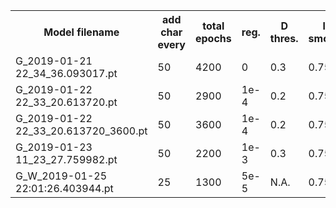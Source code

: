 <table>
<tr>
    <th>Model filename</th>
    <th>add char every</th>
    <th>total epochs</th> 
    <th>reg.</th>
    <th>D thres.</th>
    <th>label smoothing</th>
    <th>FID</th>   
</tr>

<tr>
    <td>G_2019-01-21 22_34_36.093017.pt</td> 
    <td>50</td> 
    <td>4200</td>
    <td>0</td>
    <td>0.3</td>
    <td>0.75</td>
    <td>181</td>
</tr>

<tr>
    <td>G_2019-01-22 22_33_20.613720.pt</td> 
    <td>50</td> 
    <td>2900</td>
    <td>1e-4</td>
    <td>0.2</td>
    <td>0.75</td>
    <td>127</td>   
</tr>

<tr>
    <td>G_2019-01-22 22_33_20.613720_3600.pt</td> 
    <td>50</td> 
    <td>3600</td>
    <td>1e-4</td>
    <td>0.2</td>
    <td>0.75</td>
    <td>126</td>   
</tr>

<tr>
    <td>G_2019-01-23 11_23_27.759982.pt</td> 
    <td>50</td> 
    <td>2200</td>
    <td>1e-3</td>
    <td>0.3</td>
    <td>0.75</td>
    <td>209</td>   
</tr>

<tr>
    <td>G_W_2019-01-25 22:01:26.403944.pt</td> 
    <td>25</td> 
    <td>1300</td>
    <td>5e-5</td>
    <td>N.A.</td>
    <td>0.75</td>
    <td>213</td>   
</tr>

</table>